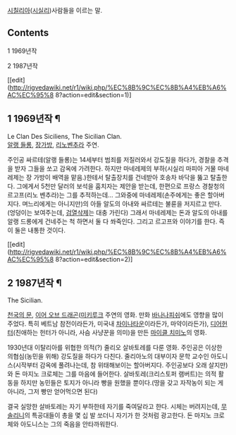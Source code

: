 [시칠리아](%EC%8B%9C%EC%B9%A0%EB%A6%AC%EC%95%84.md)([시실리](%EC%8B%9C%EC%8B%A4%EB%A6%AC.md))사람들을 이르는 말.

## Contents

    

1 1969년작

2 1987년작

[[edit](http://rigvedawiki.net/r1/wiki.php/%EC%8B%9C%EC%8B%A4%EB%A6%AC%EC%95%8
8?action=edit&section=1)]

## 1 1969년작 ¶

Le Clan Des Siciliens, The Sicilian Clan.  
[알랭 들롱](%EC%95%8C%EB%9E%AD%20%EB%93%A4%EB%A1%B1.md), [장가방](%EC%9E%A5%20%EA%B0%80%EB%B0%A9.md), [리노벤추라](%EB%A6%AC%EB%85%B8%20%EB%B2%A4%EC%B6%94%EB%9D%BC.md) 주연.

  

주인공 싸르테(알랭 들롱)는 14세부터 범죄를 저질러와서 강도질을 하다가, 경찰을 추격을 받자 그들을 쏘고 감옥에 가려한다. 하지만
마네레제의 부하(시실리 마피아 거물 마네레제는 장 가방이 배역을 맡음.)한테서 탈출장치를 건네받아 호송차 바닥을 뚫고 탈출한다. 그에게서
5천만 달러의 보석을 훔치자는 제안을 받는데, 한편으로 프랑스 경찰청의 르고프(리노 벤추라)는 그를 추적하는데... 그와중에
마네레제(손주에게는 좋은 할아버지다. 며느리에게는 아니지만)의 아들 알도의 아내와 싸르테는 불륜을 저지르고 만다.(엉덩이는 보여주는데,
[검열삭제](%EA%B2%80%EC%97%B4%EC%82%AD%EC%A0%9C.md)는 대충 가린다) 그래서 마네레제는 돈과 알도의
아내를 알랭 드롱에게 건네주는 척 하면서 둘 다 쏴죽인다. 그리고 르고프와 이야기를 한다. 즉 이 둘은 내통한 것이다.

[[edit](http://rigvedawiki.net/r1/wiki.php/%EC%8B%9C%EC%8B%A4%EB%A6%AC%EC%95%8
8?action=edit&section=2)]

## 2 1987년작 ¶

The Sicilian.

  

[천국의 문](%EC%B2%9C%EA%B5%AD%EC%9D%98%20%EB%AC%B8.md), [이어 오브 드래곤](%EC%9D%B4%EC%96%B4%20%EC%98%A4%EB%B8%8C%20%EB%93%9C%EB%9E%98%EA%B3%A4.md)([미키루크](%EB%AF%B8%ED%82%A4%20%EB%A3%A8%ED%81%AC.md) 주연의 영화. 만화 [바나나피쉬](%EB%B0%94%EB%82%98%EB%82%98%20%ED%94%BC%EC%89%AC.md)에도 영향을 많이 주었다. 특히
베트남 참전이라든가, 미국내
[차이나타운](%EC%B0%A8%EC%9D%B4%EB%82%98%ED%83%80%EC%9A%B4.md)이라든가, 마약이라든가), [디어헌터](%EB%94%94%EC%96%B4%20%ED%97%8C%ED%84%B0.md)(친애하는 헌터가 아니라, 사슴 사냥꾼을 의미)을
만든 [마이클 치미노](%EB%A7%88%EC%9D%B4%ED%81%B4%20%EC%B9%98%EB%AF%B8%EB%85%B8.md)의
영화.

  

1930년대 이탈리아를 위협한 의적(?) 줄리오 살바토레를 다룬 영화. 주인공은 이상한 의협심(농민을 위해) 강도질을 하다가 다친다.
줄리아노의 대부이자 문학 교수인 아도니스(시작부터 감옥에 풀려나는데, 참 위태해보이는 할아버지다. 주인공보다 오래 살지만)와 돈 마지노
크로체는 그를 마음에 들어한다. 살바토레(크리스토퍼 램버트)는 의적 활동을 하지만 농민들은 토지가 아니라 빵을 원했을 뿐이다.(땅을 갖고
자작농이 되는 게 아니라, 그저 빵만 얻어먹으면 된다)

  

결국 실망한 살바토레는 자기 부하한테 자기를 죽여달라고 한다. 시체는 버려지는데,
[무솔리니](%EB%AC%B4%EC%86%94%EB%A6%AC%EB%8B%88.md)의 특공대들이 총을 몇 십 발 쏘더니 자기가 한
것처럼 광고한다. 돈 마지노 크로체와 아도니스는 그의 죽음을 안타까워한다.

